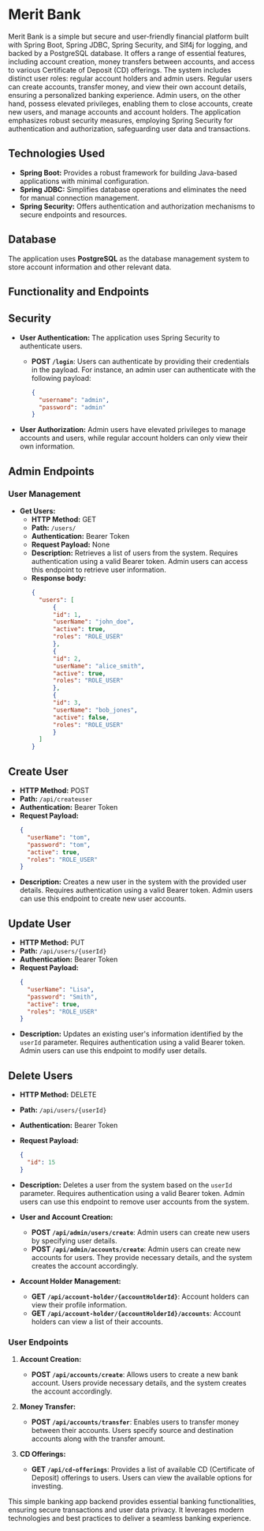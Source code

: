 # Merit Bank

Merit Bank is a simple but secure and user-friendly financial platform built with Spring Boot, Spring JDBC, Spring Security, and Slf4j for logging, and backed by a PostgreSQL database. It offers a range of essential features, including account creation, money transfers between accounts, and access to various Certificate of Deposit (CD) offerings. The system includes distinct user roles: regular account holders and admin users. Regular users can create accounts, transfer money, and view their own account details, ensuring a personalized banking experience. Admin users, on the other hand, possess elevated privileges, enabling them to close accounts, create new users, and manage accounts and account holders. The application emphasizes robust security measures, employing Spring Security for authentication and authorization, safeguarding user data and transactions.
## Technologies Used
- **Spring Boot:** Provides a robust framework for building Java-based applications with minimal configuration.
- **Spring JDBC:** Simplifies database operations and eliminates the need for manual connection management.
- **Spring Security:** Offers authentication and authorization mechanisms to secure endpoints and resources.

## Database
The application uses **PostgreSQL** as the database management system to store account information and other relevant data.

## Functionality and Endpoints

## Security

- **User Authentication:** The application uses Spring Security to authenticate users.
    - **POST `/login`**: Users can authenticate by providing their credentials in the payload. For instance, an admin user can authenticate with the following payload:

        ```json
        {
          "username": "admin",
          "password": "admin"
        }
        ```
- **User Authorization:** Admin users have elevated privileges to manage accounts and users, while regular account holders can only view their own information.

## Admin Endpoints

### User Management

- **Get Users:**
  - **HTTP Method:** GET
  - **Path:** `/users/`
  - **Authentication:** Bearer Token
  - **Request Payload:** None
  - **Description:** Retrieves a list of users from the system. Requires authentication using a valid Bearer token. Admin users can access this endpoint to retrieve user information.
  - **Response body:**
    ```json
    {
      "users": [
          {
          "id": 1,
          "userName": "john_doe",
          "active": true,
          "roles": "ROLE_USER"
          },
          {
          "id": 2,
          "userName": "alice_smith",
          "active": true,
          "roles": "ROLE_USER"
          },
          {
          "id": 3,
          "userName": "bob_jones",
          "active": false,
          "roles": "ROLE_USER"
          }
      ]
    }
    ```

## Create User
- **HTTP Method:** POST
- **Path:** `/api/createuser`
- **Authentication:** Bearer Token
- **Request Payload:**
  ```json
  {
    "userName": "tom",
    "password": "tom",
    "active": true,
    "roles": "ROLE_USER"
  }
  ```
- **Description:** Creates a new user in the system with the provided user details. Requires authentication using a valid Bearer token. Admin users can use this endpoint to create new user accounts.

## Update User
- **HTTP Method:** PUT
- **Path:** `/api/users/{userId}`
- **Authentication:** Bearer Token
- **Request Payload:**
  ```json
  {
    "userName": "Lisa",
    "password": "Smith",
    "active": true,
    "roles": "ROLE_USER"
  }
  ```
- **Description:** Updates an existing user's information identified by the `userId` parameter. Requires authentication using a valid Bearer token. Admin users can use this endpoint to modify user details.

## Delete Users
- **HTTP Method:** DELETE
- **Path:** `/api/users/{userId}`
- **Authentication:** Bearer Token
- **Request Payload:**
  ```json
  {
    "id": 15
  }
  ```
- **Description:** Deletes a user from the system based on the `userId` parameter. Requires authentication using a valid Bearer token. Admin users can use this endpoint to remove user accounts from the system.

- **User and Account Creation:**
    - **POST `/api/admin/users/create`**: Admin users can create new users by specifying user details.
    - **POST `/api/admin/accounts/create`**: Admin users can create new accounts for users. They provide necessary details, and the system creates the account accordingly.

- **Account Holder Management:**
    - **GET `/api/account-holder/{accountHolderId}`**: Account holders can view their profile information.
    - **GET `/api/account-holder/{accountHolderId}/accounts`**: Account holders can view a list of their accounts.

### User Endpoints

1. **Account Creation:**
   - **POST `/api/accounts/create`**: Allows users to create a new bank account. Users provide necessary details, and the system creates the account accordingly.

2. **Money Transfer:**
   - **POST `/api/accounts/transfer`**: Enables users to transfer money between their accounts. Users specify source and destination accounts along with the transfer amount.

3. **CD Offerings:**
   - **GET `/api/cd-offerings`**: Provides a list of available CD (Certificate of Deposit) offerings to users. Users can view the available options for investing.




This simple banking app backend provides essential banking functionalities, ensuring secure transactions and user data privacy. It leverages modern technologies and best practices to deliver a seamless banking experience.

